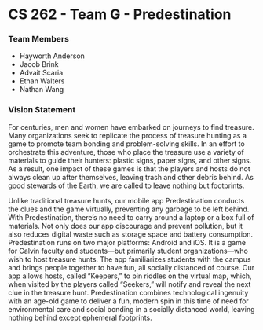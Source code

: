# CS 262 - Team G - Predestination

### Team Members

- Hayworth Anderson
- Jacob Brink
- Advait Scaria
- Ethan Walters
- Nathan Wang

### Vision Statement

For centuries, men and women have embarked on journeys to find treasure. Many organizations seek to replicate the process of treasure hunting as a game to promote team bonding and problem-solving skills. In an effort to orchestrate this adventure, those who place the treasure use a variety of materials to guide their hunters: plastic signs, paper signs, and other signs. As a result, one impact of these games is that the players and hosts do not always clean up after themselves, leaving trash and other debris behind. As good stewards of the Earth, we are called to leave nothing but footprints.

Unlike traditional treasure hunts, our mobile app Predestination conducts the clues and the game virtually, preventing any garbage to be left behind. With Predestination, there’s no need to carry around a laptop or a box full of materials. Not only does our app discourage and prevent pollution, but it also reduces digital waste such as storage space and battery consumption. Predestination runs on two major platforms: Android and iOS. It is a game for Calvin faculty and students—but primarily student organizations—who wish to host treasure hunts. The app familiarizes students with the campus and brings people together to have fun, all socially distanced of course. Our app allows hosts, called “Keepers,” to pin riddles on the virtual map, which, when visited by the players called “Seekers,” will notify and reveal the next clue in the treasure hunt. Predestination combines technological ingenuity with an age-old game to deliver a fun, modern spin in this time of need for environmental care and social bonding in a socially distanced world, leaving nothing behind except ephemeral footprints.
